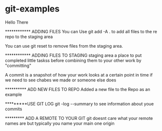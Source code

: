 # git-examples

Hello There

************ ADDING FILES 
You can Use git add -A . to add all files to the re repo to the staging area

You can use git reset <filename> to remove files from the staging area.


************ ADDING FILES TO STAGING 
staging area a place to put completed little taskss before combining them to your other work by "committing"

A commit is a snapshot of how your work looks at a certain point in time if we need to see chabes we made or someone else does


********** ADD NEW FILES TO REPO
Added a new file to the Repo as an example

*********USE GIT LOG
git -log --summary to see information about youe commits 

********* ADD A REMOTE TO YOUR GIT 
git doesnt care what your remote names are 
but typically you name your main one origin
